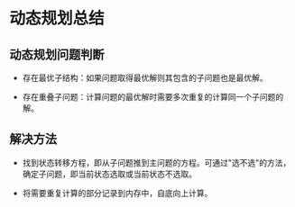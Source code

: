 # 动态规划总结

## 动态规划问题判断

- 存在最优子结构：如果问题取得最优解则其包含的子问题也是最优解。

- 存在重叠子问题：计算问题的最优解时需要多次重复的计算同一个子问题的解。

## 解决方法

- 找到状态转移方程，即从子问题推到主问题的方程。可通过"选不选"的方法，确定子问题，即当前状态选取或当前状态不选取。

- 将需要重复计算的部分记录到内存中，自底向上计算。
